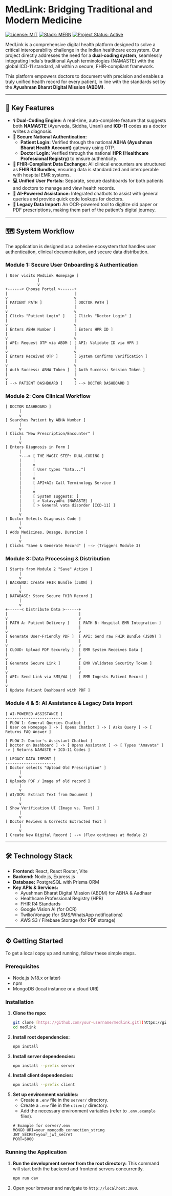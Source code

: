 # MedLink: Bridging Traditional and Modern Medicine

[![License: MIT](https://img.shields.io/badge/License-MIT-blue.svg)](https://opensource.org/licenses/MIT)
[![Stack: MERN](https://img.shields.io/badge/stack-MERN-green.svg)](https://www.mongodb.com/mern-stack)
[![Project Status: Active](https://img.shields.io/badge/status-active-brightgreen.svg)]()

MedLink is a comprehensive digital health platform designed to solve a critical interoperability challenge in the Indian healthcare ecosystem. Our project directly addresses the need for a **dual-coding system**, seamlessly integrating India's traditional Ayush terminologies (NAMASTE) with the global ICD-11 standard, all within a secure, FHIR-compliant framework.

This platform empowers doctors to document with precision and enables a truly unified health record for every patient, in line with the standards set by the **Ayushman Bharat Digital Mission (ABDM)**.

---

## 🚀 Key Features

-   **⚕️ Dual-Coding Engine:** A real-time, auto-complete feature that suggests both **NAMASTE** (Ayurveda, Siddha, Unani) and **ICD-11** codes as a doctor writes a diagnosis.
-   **🔐 Secure National Authentication:**
    -   **Patient Login:** Verified through the national **ABHA (Ayushman Bharat Health Account)** gateway using OTP.
    -   **Doctor Login:** Verified through the national **HPR (Healthcare Professional Registry)** to ensure authenticity.
-   **📄 FHIR-Compliant Data Exchange:** All clinical encounters are structured as **FHIR R4 Bundles**, ensuring data is standardized and interoperable with hospital EMR systems.
-   **💻 Unified User Portals:** Separate, secure dashboards for both patients and doctors to manage and view health records.
-   **🤖 AI-Powered Assistance:** Integrated chatbots to assist with general queries and provide quick code lookups for doctors.
-   **📜 Legacy Data Import:** An OCR-powered tool to digitize old paper or PDF prescriptions, making them part of the patient's digital journey.

---

## 🗺️ System Workflow

The application is designed as a cohesive ecosystem that handles user authentication, clinical documentation, and secure data distribution.

### Module 1: Secure User Onboarding & Authentication

```
[ User visits MedLink Homepage ]
              |
              v
+------< Choose Portal >------+
|                             |
v                             v
[ PATIENT PATH ]              [ DOCTOR PATH ]
|                             |
v                             v
[ Clicks "Patient Login" ]    [ Clicks "Doctor Login" ]
|                             |
v                             v
[ Enters ABHA Number ]        [ Enters HPR ID ]
|                             |
v                             v
[ API: Request OTP via ABDM ] [ API: Validate ID via HPR ]
|                             |
v                             v
[ Enters Received OTP ]       [ System Confirms Verification ]
|                             |
v                             v
[ Auth Success: ABHA Token ]  [ Auth Success: Session Token ]
|                             |
v                             v
[ --> PATIENT DASHBOARD ]     [ --> DOCTOR DASHBOARD ]
```

### Module 2: Core Clinical Workflow

```
[ DOCTOR DASHBOARD ]
      |
      v
[ Searches Patient by ABHA Number ]
      |
      v
[ Clicks "New Prescription/Encounter" ]
      |
      v
[ Enters Diagnosis in Form ]
      |
      +---> [ THE MAGIC STEP: DUAL-CODING ]
      |     |
      |     v
      |     [ User types "Vata..."]
      |     |
      |     v
      |     [ API+AI: Call Terminology Service ]
      |     |
      |     v
      |     [ System suggests: ]
      |     [ > Vatavyadhi [NAMASTE] ]
      |     [ > General vata disorder [ICD-11] ]
      |
      v
[ Doctor Selects Diagnosis Code ]
      |
      v
[ Adds Medicines, Dosage, Duration ]
      |
      v
[ Clicks "Save & Generate Record" ] --> (Triggers Module 3)
```

### Module 3: Data Processing & Distribution

```
[ Starts from Module 2 "Save" Action ]
      |
      v
[ BACKEND: Create FHIR Bundle (JSON) ]
      |
      v
[ DATABASE: Store Secure FHIR Record ]
      |
      v
+------< Distribute Data >------+
|                               |
v                               v
[ PATH A: Patient Delivery ]    [ PATH B: Hospital EMR Integration ]
|                               |
v                               v
[ Generate User-Friendly PDF ]  [ API: Send raw FHIR Bundle (JSON) ]
|                               |
v                               v
[ CLOUD: Upload PDF Securely ]  [ EMR System Receives Data ]
|                               |
v                               v
[ Generate Secure Link ]        [ EMR Validates Security Token ]
|                               |
v                               v
[ API: Send Link via SMS/WA ]   [ EMR Ingests Patient Record ]
|
v
[ Update Patient Dashboard with PDF ]
```

### Module 4 & 5: AI Assistance & Legacy Data Import

```
[ AI-POWERED ASSISTANCE ]
-------------------------
[ FLOW 1: General Queries Chatbot ]
[ User on Homepage ] -> [ Opens Chatbot ] -> [ Asks Query ] -> [ Returns FAQ Answer ]

[ FLOW 2: Doctor's Assistant Chatbot ]
[ Doctor on Dashboard ] -> [ Opens Assistant ] -> [ Types "Amavata" ] -> [ Returns NAMASTE + ICD-11 Codes ]

[ LEGACY DATA IMPORT ]
----------------------
[ Doctor selects "Upload Old Prescription" ]
      |
      v
[ Uploads PDF / Image of old record ]
      |
      v
[ AI/OCR: Extract Text from Document ]
      |
      v
[ Show Verification UI (Image vs. Text) ]
      |
      v
[ Doctor Reviews & Corrects Extracted Text ]
      |
      v
[ Create New Digital Record ] --> (Flow continues at Module 2)

```

---

## 🛠️ Technology Stack

-   **Frontend:** React, React Router, Vite
-   **Backend:** Node.js, Express.js
-   **Database:** PostgreSQL with Prisma ORM
-   **Key APIs & Services:**
    -   Ayushman Bharat Digital Mission (ABDM) for ABHA & Aadhaar
    -   Healthcare Professional Registry (HPR)
    -   FHIR R4 Standards
    -   Google Vision AI (for OCR)
    -   Twilio/Vonage (for SMS/WhatsApp notifications)
    -   AWS S3 / Firebase Storage (for PDF storage)

---

## ⚙️ Getting Started

To get a local copy up and running, follow these simple steps.

### Prerequisites

-   Node.js (v18.x or later)
-   npm
-   MongoDB (local instance or a cloud URI)

### Installation

1.  **Clone the repo:**
    ```sh
    git clone [https://github.com/your-username/medlink.git](https://github.com/your-username/medlink.git)
    cd medlink
    ```
2.  **Install root dependencies:**
    ```sh
    npm install
    ```
3.  **Install server dependencies:**
    ```sh
    npm install --prefix server
    ```
4.  **Install client dependencies:**
    ```sh
    npm install --prefix client
    ```
5.  **Set up environment variables:**
    -   Create a `.env` file in the `server/` directory.
    -   Create a `.env` file in the `client/` directory.
    -   Add the necessary environment variables (refer to `.env.example` files).
    ```env
    # Example for server/.env
    MONGO_URI=your_mongodb_connection_string
    JWT_SECRET=your_jwt_secret
    PORT=5000
    ```

### Running the Application

1.  **Run the development server from the root directory:**
    This command will start both the backend and frontend servers concurrently.
    ```sh
    npm run dev
    ```
2.  Open your browser and navigate to `http://localhost:3000`.
